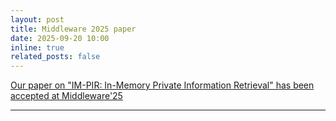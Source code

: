 ```yaml
---
layout: post
title: Middleware 2025 paper
date: 2025-09-20 10:00
inline: true
related_posts: false
---
```


[Our paper on "IM-PIR: In-Memory Private Information Retrieval" has been accepted at Middleware'25](#)

---

